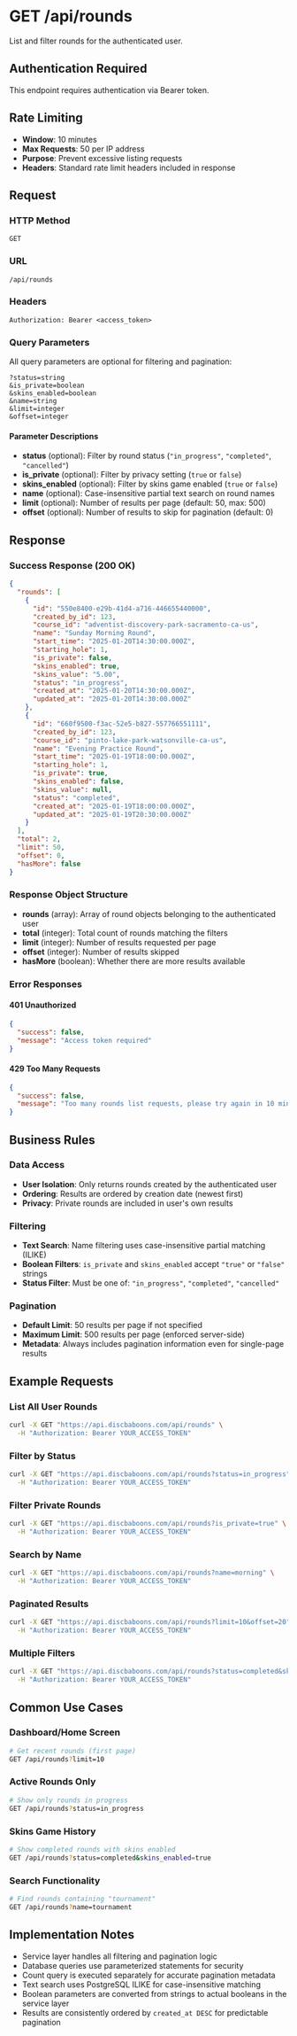 # GET /api/rounds

List and filter rounds for the authenticated user.

## Authentication Required
This endpoint requires authentication via Bearer token.

## Rate Limiting
- **Window**: 10 minutes
- **Max Requests**: 50 per IP address
- **Purpose**: Prevent excessive listing requests
- **Headers**: Standard rate limit headers included in response

## Request

### HTTP Method
`GET`

### URL
`/api/rounds`

### Headers
```
Authorization: Bearer <access_token>
```

### Query Parameters
All query parameters are optional for filtering and pagination:

```
?status=string
&is_private=boolean
&skins_enabled=boolean
&name=string
&limit=integer
&offset=integer
```

#### Parameter Descriptions
- **status** (optional): Filter by round status (`"in_progress"`, `"completed"`, `"cancelled"`)
- **is_private** (optional): Filter by privacy setting (`true` or `false`)
- **skins_enabled** (optional): Filter by skins game enabled (`true` or `false`)
- **name** (optional): Case-insensitive partial text search on round names
- **limit** (optional): Number of results per page (default: 50, max: 500)
- **offset** (optional): Number of results to skip for pagination (default: 0)

## Response

### Success Response (200 OK)
```json
{
  "rounds": [
    {
      "id": "550e8400-e29b-41d4-a716-446655440000",
      "created_by_id": 123,
      "course_id": "adventist-discovery-park-sacramento-ca-us",
      "name": "Sunday Morning Round",
      "start_time": "2025-01-20T14:30:00.000Z",
      "starting_hole": 1,
      "is_private": false,
      "skins_enabled": true,
      "skins_value": "5.00",
      "status": "in_progress",
      "created_at": "2025-01-20T14:30:00.000Z",
      "updated_at": "2025-01-20T14:30:00.000Z"
    },
    {
      "id": "660f9500-f3ac-52e5-b827-557766551111",
      "created_by_id": 123,
      "course_id": "pinto-lake-park-watsonville-ca-us",
      "name": "Evening Practice Round",
      "start_time": "2025-01-19T18:00:00.000Z",
      "starting_hole": 1,
      "is_private": true,
      "skins_enabled": false,
      "skins_value": null,
      "status": "completed",
      "created_at": "2025-01-19T18:00:00.000Z",
      "updated_at": "2025-01-19T20:30:00.000Z"
    }
  ],
  "total": 2,
  "limit": 50,
  "offset": 0,
  "hasMore": false
}
```

### Response Object Structure
- **rounds** (array): Array of round objects belonging to the authenticated user
- **total** (integer): Total count of rounds matching the filters
- **limit** (integer): Number of results requested per page
- **offset** (integer): Number of results skipped
- **hasMore** (boolean): Whether there are more results available

### Error Responses

#### 401 Unauthorized
```json
{
  "success": false,
  "message": "Access token required"
}
```

#### 429 Too Many Requests
```json
{
  "success": false,
  "message": "Too many rounds list requests, please try again in 10 minutes"
}
```

## Business Rules

### Data Access
- **User Isolation**: Only returns rounds created by the authenticated user
- **Ordering**: Results are ordered by creation date (newest first)
- **Privacy**: Private rounds are included in user's own results

### Filtering
- **Text Search**: Name filtering uses case-insensitive partial matching (ILIKE)
- **Boolean Filters**: `is_private` and `skins_enabled` accept `"true"` or `"false"` strings
- **Status Filter**: Must be one of: `"in_progress"`, `"completed"`, `"cancelled"`

### Pagination
- **Default Limit**: 50 results per page if not specified
- **Maximum Limit**: 500 results per page (enforced server-side)
- **Metadata**: Always includes pagination information even for single-page results

## Example Requests

### List All User Rounds
```bash
curl -X GET "https://api.discbaboons.com/api/rounds" \
  -H "Authorization: Bearer YOUR_ACCESS_TOKEN"
```

### Filter by Status
```bash
curl -X GET "https://api.discbaboons.com/api/rounds?status=in_progress" \
  -H "Authorization: Bearer YOUR_ACCESS_TOKEN"
```

### Filter Private Rounds
```bash
curl -X GET "https://api.discbaboons.com/api/rounds?is_private=true" \
  -H "Authorization: Bearer YOUR_ACCESS_TOKEN"
```

### Search by Name
```bash
curl -X GET "https://api.discbaboons.com/api/rounds?name=morning" \
  -H "Authorization: Bearer YOUR_ACCESS_TOKEN"
```

### Paginated Results
```bash
curl -X GET "https://api.discbaboons.com/api/rounds?limit=10&offset=20" \
  -H "Authorization: Bearer YOUR_ACCESS_TOKEN"
```

### Multiple Filters
```bash
curl -X GET "https://api.discbaboons.com/api/rounds?status=completed&skins_enabled=true&limit=25" \
  -H "Authorization: Bearer YOUR_ACCESS_TOKEN"
```

## Common Use Cases

### Dashboard/Home Screen
```bash
# Get recent rounds (first page)
GET /api/rounds?limit=10
```

### Active Rounds Only
```bash
# Show only rounds in progress
GET /api/rounds?status=in_progress
```

### Skins Game History
```bash
# Show completed rounds with skins enabled
GET /api/rounds?status=completed&skins_enabled=true
```

### Search Functionality
```bash
# Find rounds containing "tournament"
GET /api/rounds?name=tournament
```

## Implementation Notes

- Service layer handles all filtering and pagination logic
- Database queries use parameterized statements for security
- Count query is executed separately for accurate pagination metadata
- Text search uses PostgreSQL ILIKE for case-insensitive matching
- Boolean parameters are converted from strings to actual booleans in the service layer
- Results are consistently ordered by `created_at DESC` for predictable pagination